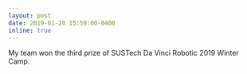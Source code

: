 ```yaml
---
layout: post
date: 2019-01-20 15:59:00-0400
inline: true
---
```


My team won the third prize of SUSTech Da Vinci Robotic 2019 Winter Camp.
